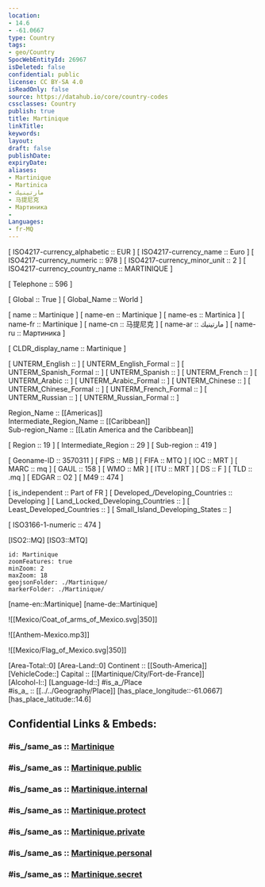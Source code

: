 ```yaml
---
location:
- 14.6
- -61.0667
type: Country
tags:
- geo/Country
SpocWebEntityId: 26967
isDeleted: false
confidential: public
license: CC BY-SA 4.0
isReadOnly: false
source: https://datahub.io/core/country-codes
cssclasses: Country
publish: true
title: Martinique
linkTitle: 
keywords: 
layout: 
draft: false
publishDate: 
expiryDate: 
aliases:
- Martinique
- Martinica
- مارتينيك
- 马提尼克
- Мартиника
- 
Languages:
- fr-MQ
---
```



[	ISO4217-currency_alphabetic	 :: EUR ] 
[	ISO4217-currency_name	 :: Euro ] 
[	ISO4217-currency_numeric	 :: 978 ] 
[	ISO4217-currency_minor_unit	 :: 2 ] 
[	ISO4217-currency_country_name	 :: MARTINIQUE ] 

[	Telephone	 :: 596 ] 

[	Global	 :: True ] 
[	Global_Name	 :: World ] 

[	name	 :: Martinique ] 
[	name-en	 :: Martinique ] 
[	name-es	 :: Martinica ] 
[	name-fr	 :: Martinique ] 
[	name-cn	 :: 马提尼克 ] 
[	name-ar	 :: مارتينيك ] 
[	name-ru	 :: Мартиника ] 

[	CLDR_display_name	 :: Martinique ] 

[	UNTERM_English	 ::  ] 
[	UNTERM_English_Formal	 ::  ] 
[	UNTERM_Spanish_Formal	 ::  ] 
[	UNTERM_Spanish	 ::  ] 
[	UNTERM_French	 ::  ] 
[	UNTERM_Arabic	 ::  ] 
[	UNTERM_Arabic_Formal	 ::  ] 
[	UNTERM_Chinese	 ::  ] 
[	UNTERM_Chinese_Formal	 ::  ] 
[	UNTERM_French_Formal	 ::  ] 
[	UNTERM_Russian	 ::  ] 
[	UNTERM_Russian_Formal	 ::  ] 

Region_Name ::  [[Americas]]  
Intermediate_Region_Name ::  [[Caribbean]]  
Sub-region_Name ::  [[Latin America and the Caribbean]] 

[	Region	 :: 19 ] 
[	Intermediate_Region	 :: 29 ] 
[	Sub-region	 :: 419 ] 

[	Geoname-ID	 :: 3570311 ] 
[	FIPS	 :: MB ] 
[	FIFA	 :: MTQ ] 
[	IOC	 :: MRT ] 
[	MARC	 :: mq ] 
[	GAUL	 :: 158 ] 
[	WMO	 :: MR ] 
[	ITU	 :: MRT ] 
[	DS	 :: F ] 
[	TLD	 :: .mq ] 
[	EDGAR	 :: O2 ] 
[	M49	 :: 474 ] 

[	is_independent	 :: Part of FR ] 
[	Developed_/Developing_Countries	 :: Developing ] 
[	Land_Locked_Developing_Countries	 ::  ] 
[	Least_Developed_Countries	 ::  ] 
[	Small_Island_Developing_States	 ::  ] 

[	ISO3166-1-numeric	 :: 474 ] 



[ISO2::MQ] 
[ISO3::MTQ] 
```leaflet
id: Martinique
zoomFeatures: true 
minZoom: 2 
maxZoom: 18
geojsonFolder: ./Martinique/
markerFolder: ./Martinique/
```

[name-en::Martinique] 
[name-de::Martinique] 

![[Mexico/Coat_of_arms_of_Mexico.svg|350]] 

![[Anthem-Mexico.mp3]] 

![[Mexico/Flag_of_Mexico.svg|350]] 

[Area-Total::0] 
[Area-Land::0] 
Continent :: [[South-America]]  
[VehicleCode::] 
Capital :: [[Martinique/City/Fort-de-France]]  
[Alcohol-l::] 
[Language-Id::] 
#is_a_/Place  
#is_a_ :: [[../../Geography/Place]] 
[has_place_longitude::-61.0667] 
[has_place_latitude::14.6] 


## Confidential Links & Embeds: 

### #is_/same_as :: [Martinique](/_Standards/Earth/Continent/America~Caribbean/Martinique.md) 

### #is_/same_as :: [Martinique.public](/_public/Earth/Continent/America~Caribbean/Martinique.public.md) 

### #is_/same_as :: [Martinique.internal](/_internal/Earth/Continent/America~Caribbean/Martinique.internal.md) 

### #is_/same_as :: [Martinique.protect](/_protect/Earth/Continent/America~Caribbean/Martinique.protect.md) 

### #is_/same_as :: [Martinique.private](/_private/Earth/Continent/America~Caribbean/Martinique.private.md) 

### #is_/same_as :: [Martinique.personal](/_personal/Earth/Continent/America~Caribbean/Martinique.personal.md) 

### #is_/same_as :: [Martinique.secret](/_secret/Earth/Continent/America~Caribbean/Martinique.secret.md)

